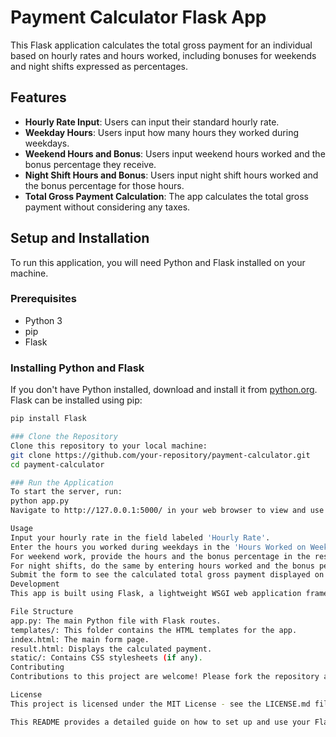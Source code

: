 # Payment Calculator Flask App

This Flask application calculates the total gross payment for an individual based on hourly rates and hours worked, including bonuses for weekends and night shifts expressed as percentages.

## Features

- **Hourly Rate Input**: Users can input their standard hourly rate.
- **Weekday Hours**: Users input how many hours they worked during weekdays.
- **Weekend Hours and Bonus**: Users input weekend hours worked and the bonus percentage they receive.
- **Night Shift Hours and Bonus**: Users input night shift hours worked and the bonus percentage for those hours.
- **Total Gross Payment Calculation**: The app calculates the total gross payment without considering any taxes.

## Setup and Installation

To run this application, you will need Python and Flask installed on your machine.

### Prerequisites

- Python 3
- pip
- Flask

### Installing Python and Flask

If you don't have Python installed, download and install it from [python.org](https://python.org). Flask can be installed using pip:

```bash
pip install Flask

### Clone the Repository
Clone this repository to your local machine:
git clone https://github.com/your-repository/payment-calculator.git
cd payment-calculator

### Run the Application
To start the server, run:
python app.py
Navigate to http://127.0.0.1:5000/ in your web browser to view and use the application.

Usage
Input your hourly rate in the field labeled 'Hourly Rate'.
Enter the hours you worked during weekdays in the 'Hours Worked on Weekdays' field.
For weekend work, provide the hours and the bonus percentage in the respective fields.
For night shifts, do the same by entering hours worked and the bonus percentage.
Submit the form to see the calculated total gross payment displayed on a new page.
Development
This app is built using Flask, a lightweight WSGI web application framework in Python. It is designed to be easy to use and extend.

File Structure
app.py: The main Python file with Flask routes.
templates/: This folder contains the HTML templates for the app.
index.html: The main form page.
result.html: Displays the calculated payment.
static/: Contains CSS stylesheets (if any).
Contributing
Contributions to this project are welcome! Please fork the repository and open a pull request with your improvements.

License
This project is licensed under the MIT License - see the LICENSE.md file for details.

This README provides a detailed guide on how to set up and use your Flask application, along with some additional information about contributing and licensing. You can replace the repository URL and any other specific details with your actual project's data.
